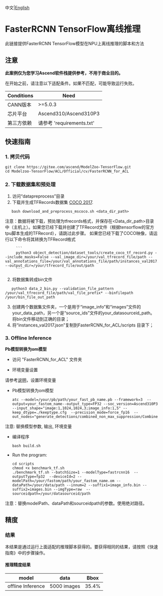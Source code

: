 中文|[English](README_EN.md)

# FasterRCNN TensorFlow离线推理

此链接提供FasterRCNN TensorFlow模型在NPU上离线推理的脚本和方法

## 注意
**此案例仅为您学习Ascend软件栈提供参考，不用于商业目的。**

在开始之前，请注意以下适配条件。如果不匹配，可能导致运行失败。

| Conditions | Need |
| --- | --- |
| CANN版本 | >=5.0.3 |
| 芯片平台| Ascend310/Ascend310P3 |
| 第三方依赖| 请参考 'requirements.txt' |

## 快速指南

### 1. 拷贝代码

```shell
git clone https://gitee.com/ascend/ModelZoo-TensorFlow.git
cd Modelzoo-TensorFlow/ACL/Official/cv/FasterRCNN_for_ACL
```

### 2. 下载数据集和预处理

1. 访问“datapreprocess”目录
2. 下载并生成TFRecords数据集 [COCO 2017](http://cocodataset.org/#download).

```
   bash download_and_preprocess_mscoco.sh <data_dir_path>
```
   注意：数据将被下载，预处理为tfrecords格式，并保存在<Data_dir_path>目录中（主机上）。如果您已经下载并创建了TFRecord文件（根据tensorflow的官方tpu脚本生成的TFRecord），请跳过此步骤。 
         如果您已经下载了COCO映像，请运行以下命令将其转换为TFRecord格式

         ```
         python3 object_detection/dataset_tools/create_coco_tf_record.py --include_masks=False --val_image_dir=/your/val_tfrecord_file/path --val_annotations_file=/your/val_annotations_file/path/instances_val2017.json --output_dir=/your/tfrecord_file/out/path
         ```
    
2. 将数据集转成bin文件
```
   python3 data_2_bin.py --validation_file_pattern /your/val_tfrecord_file/path/val_file_prefix* --binfilepath /your/bin_file_out_path 
```
3. 创建两个数据集文件夹，一个是用于“image_info”和“images”文件的your_data_path，另一个是“source_ids”文件的your_datasourceid_path。将bin文件移动到正确的目录；
4. 将“instances_val2017.json”复制到FasterRCNN_for_ACL/scripts 目录下；
 
### 3. Offline Inference

**Pb模型转换为om模型**
- 访问 "FasterRCNN_for_ACL" 文件夹

- 环境变量设置

 请参考[说明](https://gitee.com/ascend/ModelZoo-TensorFlow/wikis/02.%E7%A6%BB%E7%BA%BF%E6%8E%A8%E7%90%86%E6%A1%88%E4%BE%8B/Ascend%E5%B9%B3%E5%8F%B0%E6%8E%A8%E7%90%86%E7%8E%AF%E5%A2%83%E5%8F%98%E9%87%8F%E8%AE%BE%E7%BD%AE?sort_id=6458719)，设置环境变量

- Pb模型转换为om模型

  ```
  atc --model=/your/pb/path/your_fast_pb_name.pb --framework=3  --output=your_fastom_name--output_type=FP32 --soc_version=Ascend310P3 --input_shape="image:1,1024,1024,3;image_info:1,5" --keep_dtype=./keeptype.cfg  --precision_mode=force_fp16  --out_nodes="generate_detections/combined_non_max_suppression/CombinedNonMaxSuppression:3;generate_detections/denormalize_box/concat:0;generate_detections/add:0;generate_detections/combined_non_max_suppression/CombinedNonMaxSuppression:1"
  ```
注意: 替换模型参数, 输出, 环境变量

- 编译程序

  ```
  bash build.sh
  ```

- Run the program:

  ```
  cd scripts
  chmod +x benchmark_tf.sh
  ./benchmark_tf.sh --batchSize=1 --modelType=fastrcnn16  --outputType=fp32  --deviceId=2 --modelPath=/your/fastom/path/your_fastom_name.om --dataPath=/your/data/path --innum=2 --suffix1=image_info.bin --suffix2=images.bin --imgType=raw  --sourceidpath=/your/datasourceid/path
  ```
注意：替换modelPath、dataPath和sourceidpath的参数。使用绝对路径。



## 精度

### 结果

本结果是通过运行上面适配的推理脚本获得的。要获得相同的结果，请按照《快速指南》中的步骤操作。

#### 推理精度结果

|       model       | **data**    |      Bbox      |
| :---------------: | :-------:   | :------------: |
| offline Inference | 5000 images |      35.4%     |
